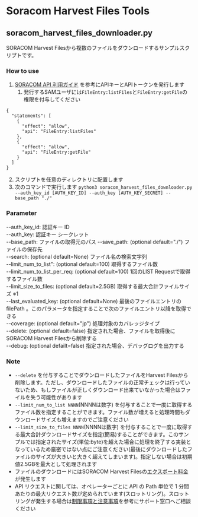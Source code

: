 # Soracom Harvest Files Tools
## soracom_harvest_files_downloader.py

SORACOM Harvest Filesから複数のファイルをダウンロードするサンプルスクリプトです。

### How to use

1. [SORACOM API 利用ガイド](https://users.soracom.io/ja-jp/tools/api/) を参考にAPIキーとAPIトークンを発行します  
    1. 発行するSAMユーザには`FileEntry:listFiles`と`FileEntry:getFile`の権限を付与してください
```
{
  "statements": [
    {
      "effect": "allow",
      "api": "FileEntry:listFiles"
    },
    {
      "effect": "allow",
      "api": "FileEntry:getFile"
    }
  ]
}
```
2. スクリプトを任意のディレクトリに配置します
3. 次のコマンドで実行します `python3 soracom_harvest_files_downloader.py --auth_key_id [AUTH_KEY_ID] --auth_key [AUTH_KEY_SECRET] --base_path "./"`

### Parameter
--auth_key_id: 認証キー ID  
--auth_key: 認証キー シークレット  
--base_path: ファイルの取得元のパス
--save_path: (optional default="./") ファイルの保存先  
--search: (optional default=None) ファイル名の検索文字列  
--limit_num_to_list": (optional default=100) 取得するファイル数  
--limit_num_to_list_per_req: (optional default=100) 1回のLIST Requestで取得するファイル数  
--limit_size_to_files: (optional default=2.5GB) 取得する最大合計ファイルサイズ ※1  
--last_evaluated_key: (optional default=None) 最後のファイルエントリの filePath 。このパラメータを指定することで次のファイルエントリ以降を取得できる  
--coverage: (optional default="jp") 処理対象のカバレッジタイプ  
--delete: (optional default=false) 指定された場合、ファイルを取得後にSORACOM Harvest Filesから削除する  
--debug: (optional defailt=false) 指定された場合、デバッグログを出力する  

### Note
- `--delete` を付与することでダウンロードしたファイルをHarvest Filesから削除します。ただし、ダウンロードしたファイルの正常チェックは行っていないため、もしファイルが正しくダウンロード出来ていなかった場合はファイルを失う可能性があります
- `--limit_num_to_list NNNN`(NNNNは数字) を付与することで一度に取得するファイル数を指定することができます。ファイル数が増えると処理時間もダウンロードサイズも増えますのでご注意ください
- `--limit_size_to_files NNNN`(NNNNは数字) を付与することで一度に取得する最大合計ダウンロードサイズを指定(簡易)することができます。このサンプルでは指定されたサイズ(単位:byte)を超えた場合に処理を終了する実装となっているため厳密ではない点にご注意ください(最後にダウンロードしたファイルのサイズが大きいと大きく超えてしまいます)。指定しない場合は初期値2.5GBを最大として処理されます
- ファイルのダウンロードにはSORACOM Harvest Filesの[エクスポート料金](https://soracom.jp/services/harvest/price/)が発生します
- API リクエストに関しては、オペレーターごとに API の Path 単位で 1 分間あたりの最大リクエスト数が定められています(スロットリング)。スロットリングが発生する場合は[制限事項と注意事項](https://users.soracom.io/ja-jp/tools/api/limitations/)を参考にサポート窓口へご相談ください
